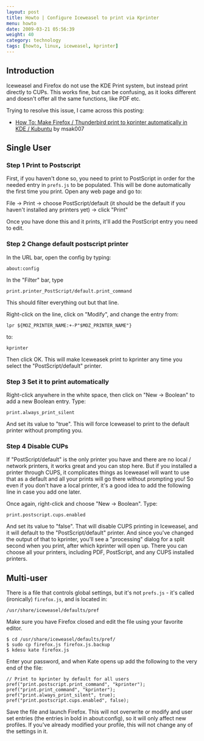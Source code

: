 ```yaml
---
layout: post
title: Howto | Configure Iceweasel to print via Kprinter
menu: howto
date: 2009-03-21 05:56:39 
weight: 40
category: technology
tags: [howto, linux, iceweasel, kprinter]
---
```


## Introduction

Iceweasel and Firefox do not use the KDE Print system, but instead print directly to CUPs.  This works fine, but can be confusing, as it looks different and doesn't offer all the same functions, like PDF etc.

Trying to resolve this issue, I came across this posting:

   * [How To: Make Firefox / Thunderbird print to kprinter automatically in KDE / Kubuntu](http://ubuntuforums.org/showthread.php?t=205050) by msak007

## Single User

### Step 1 Print to Postscript

First, if you haven't done so, you need to print to PostScript in order for the needed entry in `prefs.js` to be populated. This will be done automatically the first time you print. Open any web page and go to:

File &rarr; Print &rarr; choose PostScript/default (it should be the default if you haven't installed any printers yet) &rarr; click "Print"

Once you have done this and it prints, it'll add the PostScript entry you need to edit.

### Step 2 Change default postscript printer

In the URL bar, open the config by typing:

    about:config

In the "Filter" bar, type

    print.printer_PostScript/default.print_command

This should filter everything out but that line.

Right-click on the line, click on "Modify", and change the entry from:

    lpr ${MOZ_PRINTER_NAME:+-P"$MOZ_PRINTER_NAME"}

to:

    kprinter

Then click OK. This will make Iceweasek print to kprinter any time you select the "PostScript/default" printer.

### Step 3 Set it to print automatically

Right-click anywhere in the white space, then click on "New &rarr; Boolean" to add a new Boolean entry. Type:

    print.always_print_silent

And set its value to "true". This will force Iceweasel to print to the default printer without prompting you.

### Step 4 Disable CUPs

If "PostScript/default" is the only printer you have and there are no local / network printers, it works great and you can stop here. But if you installed a printer through CUPS, it complicates things as Iceweasel will want to use that as a default and all your prints will go there without prompting you! So even if you don't have a local printer, it's a good idea to add the following line in case you add one later.

Once again, right-click and choose "New &rarr; Boolean". Type:

    print.postscript.cups.enabled

And set its value to "false". That will disable CUPS printing in Iceweasel, and it will default to the "PostScript/default" printer. And since you've changed the output of that to kprinter, you'll see a "processing" dialog for a split second when you print, after which kprinter will open up. There you can choose all your printers, including PDF, PostScript, and any CUPS installed printers.

## Multi-user

There is a file that controls global settings, but it's not `prefs.js` - it's called (ironically) `firefox.js`, and is located in:

    /usr/share/iceweasel/defaults/pref

Make sure you have Firefox closed and edit the file using your favorite editor.

    $ cd /usr/share/iceweasel/defaults/pref/
    $ sudo cp firefox.js firefox.js.backup
    $ kdesu kate firefox.js

Enter your password, and when Kate opens up add the following to the very end of the file:

    // Print to kprinter by default for all users
    pref("print.postscript.print_command", "kprinter");
    pref("print.print_command", "kprinter");
    pref("print.always_print_silent", true);
    pref("print.postscript.cups.enabled", false);

Save the file and launch Firefox. This will not overwrite or modify and user set entries (the entries in bold in about:config), so it will only affect new profiles. If you've already modified your profile, this will not change any of the settings in it.
